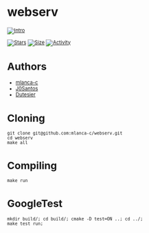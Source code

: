 # webserv

 <small description of project>

[![Intro](https://img.shields.io/badge/Cursus-webserv-success?style=for-the-badge&logo=42)](https://github.com/mlanca-c/webserv)

[![Stars](https://img.shields.io/github/stars/mlanca-c/webserv?color=ffff00&label=Stars&logo=Stars&style=?style=flat)](https://github.com/mlanca-c/webserv)
[![Size](https://img.shields.io/github/repo-size/mlanca-c/webserv?color=blue&label=Size&logo=Size&style=?style=flat)](https://github.com/mlanca-c/webserv)
[![Activity](https://img.shields.io/github/last-commit/mlanca-c/webserv?color=red&label=Last%20Commit&style=flat)](https://github.com/mlanca-c/webserv)

# Authors

- [mlanca-c](https://github.com/mlanca-c)
- [J0Santos](https://github.com/J0Santos)
- [Dutesier](https://github.com/Dutesier)

# Cloning

```
git clone git@github.com:mlanca-c/webserv.git
cd webserv
make all
```

# Compiling

```
make run
```

# GoogleTest

```
mkdir build/; cd build/; cmake -D test=ON ..; cd ../;
make test_run;
```
